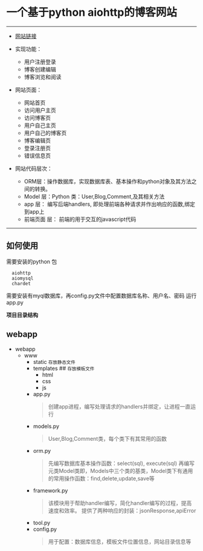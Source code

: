 # 一个基于python aiohttp的博客网站
---
- [网站链接](http://47.106.180.217/home)
- 实现功能：
  - 用户注册登录
  - 博客创建编辑
  - 博客浏览和阅读
- 网站页面：
   - 网站首页
   - 访问用户主页
   - 访问博客页
   - 用户自己主页
   - 用户自己的博客页
   - 博客编辑页
   - 登录注册页
   - 错误信息页
 
- 网站代码层次：
  - ORM层：操作数据库，实现数据库表、基本操作和python对象及其方法之间的转换。
  - Model 层：Python 类：User,Blog,Comment,及其相关方法
  - app 层： 编写后端handlers, 即处理前端各种请求并作出响应的函数,绑定到app上
  - 前端页面 层： 前端的用于交互的javascript代码
 ---
 ## 如何使用
需要安装的python 包
```
  aiohttp
  aiomysql
  chardet
```
需要安装有myql数据库，再config.py文件中配置数据库名称、用户名、密码
运行app.py
 
 **项目目录结构**
 ## webapp
 - webapp
    - www
      - static   `存放静态文件`
      - templates ## `存放模板文件`
        - html
        - css
        - js
      - app.py 
        > 创建app进程，编写处理请求的handlers并绑定，让进程一直运行
      - models.py
        > User,Blog,Comment类，每个类下有其常用的函数
      - orm.py
        > 先编写数据库基本操作函数：select(sql), execute(sql)
          再编写元类Model类即，Models中三个类的基类，Model类下有通用的常用操作函数：find,delete,update,save等
      - framework.py
        > 该模块用于帮助handler编写，简化handler编写的过程，提高速度和效率。
          提供了两种响应的封装：jsonResponse,apiError
      - tool.py
      - config.py
        > 用于配置：数据库信息，模板文件位置信息，网站目录信息等
